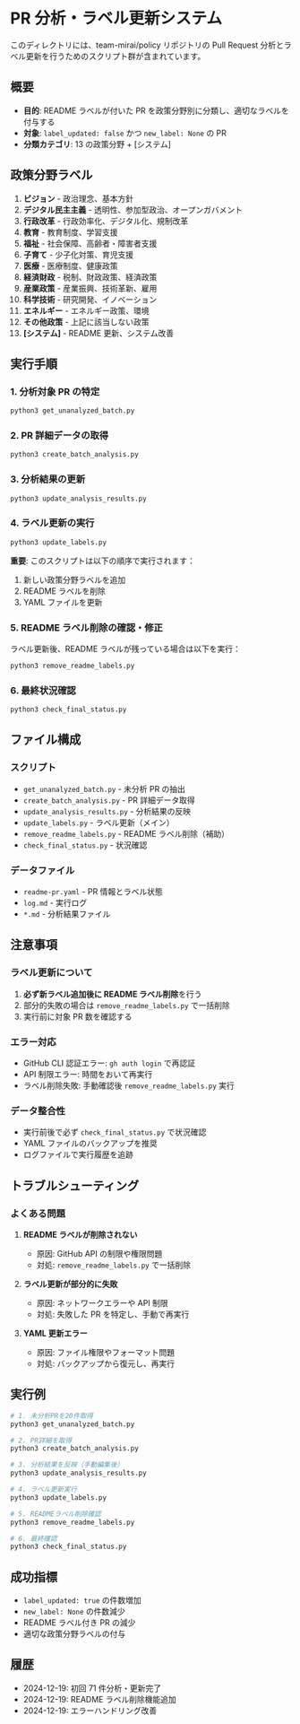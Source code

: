 # PR 分析・ラベル更新システム

このディレクトリには、team-mirai/policy リポジトリの Pull Request 分析とラベル更新を行うためのスクリプト群が含まれています。

## 概要

- **目的**: README ラベルが付いた PR を政策分野別に分類し、適切なラベルを付与する
- **対象**: `label_updated: false` かつ `new_label: None` の PR
- **分類カテゴリ**: 13 の政策分野 + [システム]

## 政策分野ラベル

1. **ビジョン** - 政治理念、基本方針
2. **デジタル民主主義** - 透明性、参加型政治、オープンガバメント
3. **行政改革** - 行政効率化、デジタル化、規制改革
4. **教育** - 教育制度、学習支援
5. **福祉** - 社会保障、高齢者・障害者支援
6. **子育て** - 少子化対策、育児支援
7. **医療** - 医療制度、健康政策
8. **経済財政** - 税制、財政政策、経済政策
9. **産業政策** - 産業振興、技術革新、雇用
10. **科学技術** - 研究開発、イノベーション
11. **エネルギー** - エネルギー政策、環境
12. **その他政策** - 上記に該当しない政策
13. **[システム]** - README 更新、システム改善

## 実行手順

### 1. 分析対象 PR の特定

```bash
python3 get_unanalyzed_batch.py
```

### 2. PR 詳細データの取得

```bash
python3 create_batch_analysis.py
```

### 3. 分析結果の更新

```bash
python3 update_analysis_results.py
```

### 4. ラベル更新の実行

```bash
python3 update_labels.py
```

**重要**: このスクリプトは以下の順序で実行されます：

1. 新しい政策分野ラベルを追加
2. README ラベルを削除
3. YAML ファイルを更新

### 5. README ラベル削除の確認・修正

ラベル更新後、README ラベルが残っている場合は以下を実行：

```bash
python3 remove_readme_labels.py
```

### 6. 最終状況確認

```bash
python3 check_final_status.py
```

## ファイル構成

### スクリプト

- `get_unanalyzed_batch.py` - 未分析 PR の抽出
- `create_batch_analysis.py` - PR 詳細データ取得
- `update_analysis_results.py` - 分析結果の反映
- `update_labels.py` - ラベル更新（メイン）
- `remove_readme_labels.py` - README ラベル削除（補助）
- `check_final_status.py` - 状況確認

### データファイル

- `readme-pr.yaml` - PR 情報とラベル状態
- `log.md` - 実行ログ
- `*.md` - 分析結果ファイル

## 注意事項

### ラベル更新について

1. **必ず新ラベル追加後に README ラベル削除**を行う
2. 部分的失敗の場合は `remove_readme_labels.py` で一括削除
3. 実行前に対象 PR 数を確認する

### エラー対応

- GitHub CLI 認証エラー: `gh auth login` で再認証
- API 制限エラー: 時間をおいて再実行
- ラベル削除失敗: 手動確認後 `remove_readme_labels.py` 実行

### データ整合性

- 実行前後で必ず `check_final_status.py` で状況確認
- YAML ファイルのバックアップを推奨
- ログファイルで実行履歴を追跡

## トラブルシューティング

### よくある問題

1. **README ラベルが削除されない**

   - 原因: GitHub API の制限や権限問題
   - 対処: `remove_readme_labels.py` で一括削除

2. **ラベル更新が部分的に失敗**

   - 原因: ネットワークエラーや API 制限
   - 対処: 失敗した PR を特定し、手動で再実行

3. **YAML 更新エラー**
   - 原因: ファイル権限やフォーマット問題
   - 対処: バックアップから復元し、再実行

## 実行例

```bash
# 1. 未分析PRを20件取得
python3 get_unanalyzed_batch.py

# 2. PR詳細を取得
python3 create_batch_analysis.py

# 3. 分析結果を反映（手動編集後）
python3 update_analysis_results.py

# 4. ラベル更新実行
python3 update_labels.py

# 5. READMEラベル削除確認
python3 remove_readme_labels.py

# 6. 最終確認
python3 check_final_status.py
```

## 成功指標

- `label_updated: true` の件数増加
- `new_label: None` の件数減少
- README ラベル付き PR の減少
- 適切な政策分野ラベルの付与

## 履歴

- 2024-12-19: 初回 71 件分析・更新完了
- 2024-12-19: README ラベル削除機能追加
- 2024-12-19: エラーハンドリング改善
